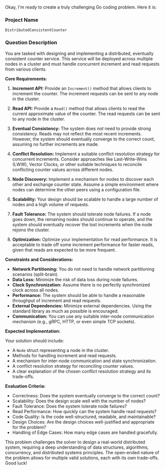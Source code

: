 Okay, I'm ready to create a truly challenging Go coding problem. Here it is:

### Project Name

`DistributedConsistentCounter`

### Question Description

You are tasked with designing and implementing a distributed, eventually consistent counter service. This service will be deployed across multiple nodes in a cluster and must handle concurrent increment and read requests from various clients.

**Core Requirements:**

1.  **Increment API:** Provide an `Increment()` method that allows clients to increment the counter. The increment requests can be sent to any node in the cluster.

2.  **Read API:** Provide a `Read()` method that allows clients to read the current approximate value of the counter. The read requests can be sent to any node in the cluster.

3.  **Eventual Consistency:** The system does *not* need to provide strong consistency. Reads may not reflect the most recent increments. However, the system should eventually converge to the correct count, assuming no further increments are made.

4.  **Conflict Resolution:** Implement a suitable conflict resolution strategy for concurrent increments. Consider approaches like Last-Write-Wins (LWW), Vector Clocks, or other suitable techniques to reconcile conflicting counter values across different nodes.

5.  **Node Discovery:** Implement a mechanism for nodes to discover each other and exchange counter state. Assume a simple environment where nodes can determine the other peers using a configuration file.

6.  **Scalability:** Your design should be scalable to handle a large number of nodes and a high volume of requests.

7.  **Fault Tolerance:** The system should tolerate node failures. If a node goes down, the remaining nodes should continue to operate, and the system should eventually recover the lost increments when the node rejoins the cluster.

8.  **Optimization:** Optimize your implementation for read performance. It is acceptable to trade off some increment performance for faster reads, given that reads are expected to be more frequent.

**Constraints and Considerations:**

*   **Network Partitioning:** You do not need to handle network partitioning scenarios (split-brain).
*   **Data Loss:** Minimize the risk of data loss during node failures.
*   **Clock Synchronization:** Assume there is no perfectly synchronized clock across all nodes.
*   **Performance:** The system should be able to handle a reasonable throughput of increment and read requests.
*   **External Dependencies:** Minimize external dependencies. Using the standard library as much as possible is encouraged.
*   **Communication:** You can use any suitable inter-node communication mechanism (e.g., gRPC, HTTP, or even simple TCP sockets).

**Expected Implementation:**

Your solution should include:

*   A `Node` struct representing a node in the cluster.
*   Methods for handling increment and read requests.
*   A mechanism for inter-node communication and state synchronization.
*   A conflict resolution strategy for reconciling counter values.
*   A clear explanation of the chosen conflict resolution strategy and its trade-offs.

**Evaluation Criteria:**

*   Correctness: Does the system eventually converge to the correct count?
*   Scalability: Does the design scale well with the number of nodes?
*   Fault Tolerance: Does the system tolerate node failures?
*   Read Performance: How quickly can the system handle read requests?
*   Code Quality: Is the code well-structured, readable, and maintainable?
*   Design Choices: Are the design choices well-justified and appropriate for the problem?
*   Handling of Edge Cases: How many edge cases are handled gracefully.

This problem challenges the solver to design a real-world distributed system, requiring a deep understanding of data structures, algorithms, concurrency, and distributed systems principles. The open-ended nature of the problem allows for multiple valid solutions, each with its own trade-offs. Good luck!
